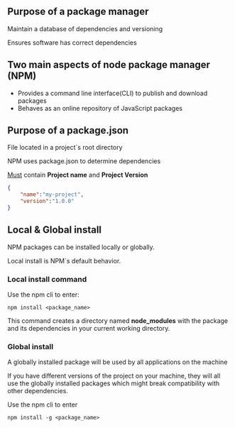 ## Purpose of a package manager

Maintain a database of dependencies and versioning

Ensures software has correct dependencies

## Two main aspects of node package manager (NPM)
<ul>
<li>Provides a command line interface(CLI) to publish and download packages </li>
<li>Behaves as an online repository of JavaScript packages</li>
</ul>

## Purpose of a package.json

File located in a project`s root directory

NPM uses package.json to determine dependencies

<u>Must</u> contain <b>Project name</b> and <b>Project Version</b>

```JSON
{
    "name":"my-project",
    "version":"1.0.0"
}
```

## Local & Global install

NPM packages can be installed locally or globally.

Local install is NPM`s default behavior.

### Local install command

Use the npm cli to enter:
```
npm install <package_name>
```

This command creates a directory named <b>node_modules</b> with the package and its dependencies in your current working directory.

### Global install

A globally installed package will be used by all applications on the machine

If you have different versions of the project on your machine, they will all use the globally installed packages which might break compatibility with other dependencies.

Use the npm cli to enter
```
npm install -g <package_name>
```
